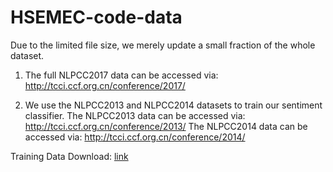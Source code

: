 # HSEMEC-code-data

Due to the limited file size, we merely update a small fraction of the whole dataset. 

1. The full NLPCC2017 data can be accessed via: http://tcci.ccf.org.cn/conference/2017/

2. We use the NLPCC2013 and NLPCC2014 datasets to train our sentiment classifier. 
   The NLPCC2013 data can be accessed via: http://tcci.ccf.org.cn/conference/2013/
   The NLPCC2014 data can be accessed via: http://tcci.ccf.org.cn/conference/2014/

Training Data Download: [link](https://drive.google.com/file/d/1Si8bvkcU5U69Eqbvgc4z-FyYfig2Tlks/view?usp=sharing)
